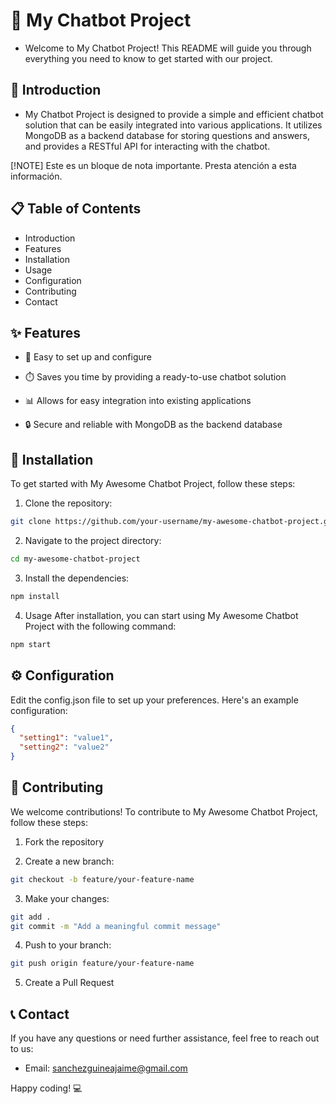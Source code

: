 # 🌟 My Chatbot Project

- Welcome to My Chatbot Project! This README will guide you through everything you need to know to get started with our project.

## 🚀 Introduction
- My Chatbot Project is designed to provide a simple and efficient chatbot solution that can be easily integrated into various applications. It utilizes MongoDB as a backend database for storing questions and answers, and provides a RESTful API for interacting with the chatbot.

[!NOTE]
Este es un bloque de nota importante. Presta atención a esta información.

## 📋 Table of Contents
- Introduction
- Features
- Installation
- Usage
- Configuration
- Contributing
- Contact

## ✨ Features

- 🔧 Easy to set up and configure

- ⏱️ Saves you time by providing a ready-to-use chatbot solution
- 📊 Allows for easy integration into existing applications
- 🔒 Secure and reliable with MongoDB as the backend database

## 🔧 Installation

To get started with My Awesome Chatbot Project, follow these steps:

1. Clone the repository:
```bash
git clone https://github.com/your-username/my-awesome-chatbot-project.git
```

2. Navigate to the project directory:

```bash
cd my-awesome-chatbot-project
```

3. Install the dependencies:

```bash
npm install
```

4. Usage
After installation, you can start using My Awesome Chatbot Project with the following command:

```bash
npm start
```

## ⚙️ Configuration
Edit the config.json file to set up your preferences. Here's an example configuration:

```json
{
  "setting1": "value1",
  "setting2": "value2"
}
```
## 🤝 Contributing

We welcome contributions! To contribute to My Awesome Chatbot Project, follow these steps:

1. Fork the repository

2. Create a new branch:

```bash
git checkout -b feature/your-feature-name
```

3. Make your changes:

```bash
git add .
git commit -m "Add a meaningful commit message"
```

4. Push to your branch:

```bash
git push origin feature/your-feature-name
```

5. Create a Pull Request

## 📞 Contact

If you have any questions or need further assistance, feel free to reach out to us:

- Email: sanchezguineajaime@gmail.com

Happy coding! 💻
